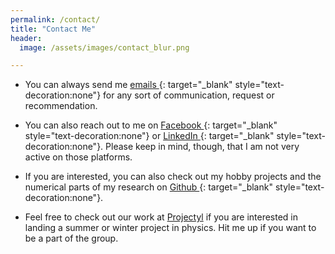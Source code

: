 ```yaml
---
permalink: /contact/
title: "Contact Me"
header:
  image: /assets/images/contact_blur.png

---
```


- You can always send me [emails <i class="fas fa-envelope-square"></i>](mailto:mukherjeeabhirup44@gmail.com){: target="_blank" style="text-decoration:none"} for any sort of communication, request or recommendation.

- You can also reach out to me on [Facebook <i class="fab fa-facebook"></i>](https://www.facebook.com/Seary.Blue){: target="_blank" style="text-decoration:none"} or [LinkedIn <i class="fab fa-linkedin"></i>](https://www.linkedin.com/in/abhirup-mukherjee-665588229){: target="_blank" style="text-decoration:none"}. Please keep in mind, though, that I am not very active on those platforms.

- If you are interested, you can also check out my hobby projects and the numerical parts of my research on [Github <i class="fab fa-github"></i>](https://github.com/abhirup-m){: target="_blank" style="text-decoration:none"}.

- Feel free to check out our work at [Projectyl](https://projectyl.github.io/) if you are interested in landing a summer or winter project in physics. Hit me up if you want to be a part of the group.
